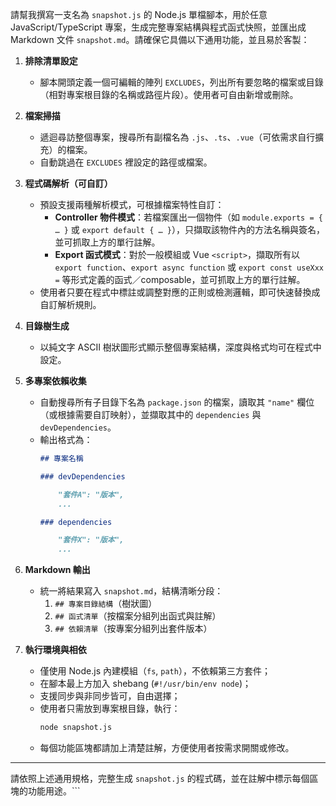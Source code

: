請幫我撰寫一支名為 `snapshot.js` 的 Node.js 單檔腳本，用於任意 JavaScript/TypeScript 專案，生成完整專案結構與程式函式快照，並匯出成 Markdown 文件 `snapshot.md`。請確保它具備以下通用功能，並且易於客製：

1. **排除清單設定**

   - 腳本開頭定義一個可編輯的陣列 `EXCLUDES`，列出所有要忽略的檔案或目錄（相對專案根目錄的名稱或路徑片段）。使用者可自由新增或刪除。

2. **檔案掃描**

   - 遞迴尋訪整個專案，搜尋所有副檔名為 `.js`、`.ts`、`.vue`（可依需求自行擴充）的檔案。
   - 自動跳過在 `EXCLUDES` 裡設定的路徑或檔案。

3. **程式碼解析（可自訂）**

   - 預設支援兩種解析模式，可根據檔案特性自訂：
     - **Controller 物件模式**：若檔案匯出一個物件（如 `module.exports = { … }` 或 `export default { … }`），只擷取該物件內的方法名稱與簽名，並可抓取上方的單行註解。
     - **Export 函式模式**：對於一般模組或 Vue `<script>`，擷取所有以 `export function`、`export async function` 或 `export const useXxx =` 等形式定義的函式／composable，並可抓取上方的單行註解。
   - 使用者只要在程式中標註或調整對應的正則或檢測邏輯，即可快速替換成自訂解析規則。

4. **目錄樹生成**

   - 以純文字 ASCII 樹狀圖形式顯示整個專案結構，深度與格式均可在程式中設定。

5. **多專案依賴收集**

   - 自動搜尋所有子目錄下名為 `package.json` 的檔案，讀取其 `"name"` 欄位（或根據需要自訂映射），並擷取其中的 `dependencies` 與 `devDependencies`。
   - 輸出格式為：
     ```md
     ## 專案名稱

     ### devDependencies

         "套件A": "版本",
         ...

     ### dependencies

         "套件X": "版本",
         ...
     ```

6. **Markdown 輸出**

   - 統一將結果寫入 `snapshot.md`，結構清晰分段：
     1. `## 專案目錄結構`（樹狀圖）
     2. `## 函式清單`（按檔案分組列出函式與註解）
     3. `## 依賴清單`（按專案分組列出套件版本）

7. **執行環境與相依**
   - 僅使用 Node.js 內建模組（`fs`, `path`），不依賴第三方套件；
   - 在腳本最上方加入 shebang (`#!/usr/bin/env node`)；
   - 支援同步與非同步皆可，自由選擇；
   - 使用者只需放到專案根目錄，執行：
     ```bash
     node snapshot.js
     ```
   - 每個功能區塊都請加上清楚註解，方便使用者按需求開關或修改。

---

請依照上述通用規格，完整生成 `snapshot.js` 的程式碼，並在註解中標示每個區塊的功能用途。```
